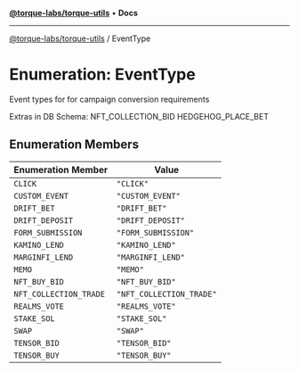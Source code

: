 [**@torque-labs/torque-utils**](../README.md) • **Docs**

***

[@torque-labs/torque-utils](../README.md) / EventType

# Enumeration: EventType

Event types for for campaign conversion requirements

Extras in DB Schema:
NFT_COLLECTION_BID
HEDGEHOG_PLACE_BET

## Enumeration Members

| Enumeration Member | Value |
| ------ | ------ |
| `CLICK` | `"CLICK"` |
| `CUSTOM_EVENT` | `"CUSTOM_EVENT"` |
| `DRIFT_BET` | `"DRIFT_BET"` |
| `DRIFT_DEPOSIT` | `"DRIFT_DEPOSIT"` |
| `FORM_SUBMISSION` | `"FORM_SUBMISSION"` |
| `KAMINO_LEND` | `"KAMINO_LEND"` |
| `MARGINFI_LEND` | `"MARGINFI_LEND"` |
| `MEMO` | `"MEMO"` |
| `NFT_BUY_BID` | `"NFT_BUY_BID"` |
| `NFT_COLLECTION_TRADE` | `"NFT_COLLECTION_TRADE"` |
| `REALMS_VOTE` | `"REALMS_VOTE"` |
| `STAKE_SOL` | `"STAKE_SOL"` |
| `SWAP` | `"SWAP"` |
| `TENSOR_BID` | `"TENSOR_BID"` |
| `TENSOR_BUY` | `"TENSOR_BUY"` |
